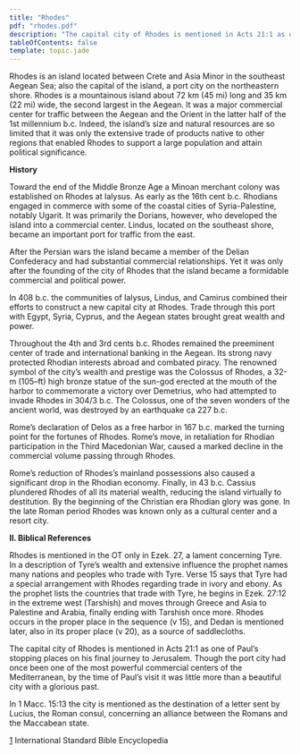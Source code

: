 ```yaml
---
title: "Rhodes"
pdf: "rhodes.pdf"
description: "The capital city of Rhodes is mentioned in Acts 21:1 as one of Paul's stopping places on his final journey to Jerusalem. Though the port city had once been one of the most powerful commercial centers of the Mediterranean, by the time of Paul's visit it was little more than a beautiful city with a glorious past."
tableOfContents: false
template: topic.jade
---
```


Rhodes is an island located between Crete and Asia Minor in the
southeast Aegean Sea; also the capital of the island, a port city on the
northeastern shore. Rhodes is a mountainous island about 72 km (45 mi)
long and 35 km (22 mi) wide, the second largest in the Aegean. It was a
major commercial center for traffic between the Aegean and the Orient in
the latter half of the 1st millennium b.c. Indeed, the island’s size and
natural resources are so limited that it was only the extensive trade of
products native to other regions that enabled Rhodes to support a large
population and attain political significance.

**History**

Toward the end of the Middle Bronze Age a Minoan merchant colony was
established on Rhodes at Ialysus. As early as the 16th cent b.c.
Rhodians engaged in commerce with some of the coastal cities of
Syria-Palestine, notably Ugarit. It was primarily the Dorians, however,
who developed the island into a commercial center. Lindus, located on
the southeast shore, became an important port for traffic from the east.

After the Persian wars the island became a member of the Delian
Confederacy and had substantial commercial relationships. Yet it was
only after the founding of the city of Rhodes that the island became a
formidable commercial and political power.

In 408 b.c. the communities of Ialysus, Lindus, and Camirus combined
their efforts to construct a new capital city at Rhodes. Trade through
this port with Egypt, Syria, Cyprus, and the Aegean states brought great
wealth and power.

Throughout the 4th and 3rd cents b.c. Rhodes remained the preeminent
center of trade and international banking in the Aegean. Its strong navy
protected Rhodian interests abroad and combated piracy. The renowned
symbol of the city’s wealth and prestige was the Colossus of Rhodes, a
32-m (105–ft) high bronze statue of the sun-god erected at the mouth of
the harbor to commemorate a victory over Demetrius, who had attempted to
invade Rhodes in 304/3 b.c. The Colossus, one of the seven wonders of
the ancient world, was destroyed by an earthquake ca 227 b.c.

Rome’s declaration of Delos as a free harbor in 167 b.c. marked the
turning point for the fortunes of Rhodes. Rome’s move, in retaliation
for Rhodian participation in the Third Macedonian War, caused a marked
decline in the commercial volume passing through Rhodes.

Rome’s reduction of Rhodes’s mainland possessions also caused a
significant drop in the Rhodian economy. Finally, in 43 b.c. Cassius
plundered Rhodes of all its material wealth, reducing the island
virtually to destitution. By the beginning of the Christian era Rhodian
glory was gone. In the late Roman period Rhodes was known only as a
cultural center and a resort city.

**II. Biblical References**

Rhodes is mentioned in the OT only in Ezek. 27, a lament concerning
Tyre. In a description of Tyre’s wealth and extensive influence the
prophet names many nations and peoples who trade with Tyre. Verse 15
says that Tyre had a special arrangement with Rhodes regarding trade in
ivory and ebony. As the prophet lists the countries that trade with
Tyre, he begins in Ezek. 27:12 in the extreme west (Tarshish) and moves
through Greece and Asia to Palestine and Arabia, finally ending with
Tarshish once more. Rhodes occurs in the proper place in the sequence (v
15), and Dedan is mentioned later, also in its proper place (v 20), as a
source of saddlecloths.

The capital city of Rhodes is mentioned in Acts 21:1 as one of Paul’s
stopping places on his final journey to Jerusalem. Though the port city
had once been one of the most powerful commercial centers of the
Mediterranean, by the time of Paul’s visit it was little more than a
beautiful city with a glorious past.

In 1 Macc. 15:13 the city is mentioned as the destination of a letter
sent by Lucius, the Roman consul, concerning an alliance between the
Romans and the Maccabean state.

[1](#sdfootnote1anc) International Standard Bible Encyclopedia

